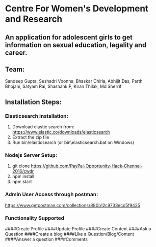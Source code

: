 # Centre For Women's Development and Research

## An application for adolescent girls to get information on sexual education, legality and career.

## Team:
Sandeep Gupta,
Seshadri Voonna,
Bhaskar Chirla,
Abhijit Das,
Parth Bhojani,
Satyam Rai,
Shashank P,
Kiran Thilak,
Md Sherrif

## Installation Steps:

### Elasticsearch installation:
1. Download elastic search from: https://www.elastic.co/downloads/elasticsearch
2. Extract the zip file
3. Run bin/elasticsearch (or bin\elasticsearch.bat on Windows)

### Nodejs Server Setup:

1. git clone https://github.com/PayPal-Opportunity-Hack-Chennai-2016/cwdr 
2. npm install
3. npm start


### Admin User Access through postman:
https://www.getpostman.com/collections/880b12c9733ecd5f9435


### Functionality Supported
####Create Profile
####Update Profile
####Create Content
####Ask a Question
####Create a blog
####Like a Question/Blog/Content
####Answer a question
####Comments





